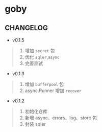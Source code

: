 # goby


## CHANGELOG
- v0.1.5
> 1. 增加 `secret` 包
> 2. 优化 `sqler`,`async`
> 3. 完善测试

- v0.1.3
> 1. 增加 `bufferpool` 包
> 2. async.Runner 增加 `recover`

- v0.1.2
> 1. 初始化仓库
> 2. 新增 async、errors、log、store 包
> 3. 封装 sqler



